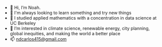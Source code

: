- 👋 Hi, I’m Noah.
- 👀 I'm always looking to learn something and try new things
- 🌱 I studied applied mathematics with a concentration in data science at UC Berkeley
- 💞️ I’m interested in climate science, renewable energy, city planning, global inequities, and making the world a better place
- 📫 ndcarlos415@gmail.com
